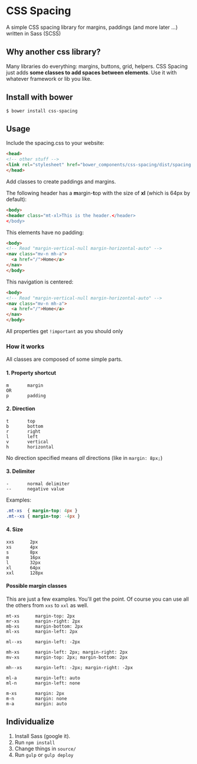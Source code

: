 # CSS Spacing
A simple CSS spacing library for margins, paddings (and more later ...) written in Sass (SCSS)

## Why another css library?
Many libraries do everything: margins, buttons, grid, helpers. CSS Spacing just adds **some classes to add spaces between elements**. Use it with whatever framework or lib you like.

## Install with bower
```shell
$ bower install css-spacing
```

## Usage
Include the spacing.css to your website:

```html
<head>
<!-- other stuff -->
<link rel="stylesheet" href="bower_components/css-spacing/dist/spacing.css">
</head>
```

Add classes to create paddings and margins.

The following header has a <b>m</b>argin-<b>t</b>op with the size of **xl** (which is 64px by default):
```html
<body>
<header class="mt-xl>This is the header.</header>
</body>
```

This elements have no padding:
```html
<body>
<!-- Read "margin-vertical-null margin-horizontal-auto" -->
<nav class="mv-n mh-a">
  <a href="/">Home</a>
</nav>
</body>
```

This navigation is centered:
```html
<body>
<!-- Read "margin-vertical-null margin-horizontal-auto" -->
<nav class="mv-n mh-a">
  <a href="/">Home</a>
</nav>
</body>
```

All properties get `!important` as you should only

### How it works

All classes are composed of some simple parts.

#### 1. Property shortcut
```
m       margin
OR
p       padding
```


#### 2. Direction
```
t       top
b       bottom
r       right
l       left
v       vertical
h       horizontal

```
No direction specified means *all* directions (like in `margin: 8px;`)

#### 3. Delimiter
```
-       normal delimiter
--      negative value
```
Examples:
```css
.mt-xs  { margin-top: 4px }
.mt--xs { margin-top: -4px }
```

#### 4. Size
```
xxs      2px
xs       4px
s        8px
m        16px
l        32px
xl       64px
xxl      128px
```

#### Possible margin classes

This are just a few examples. You'll get the point. Of course you can use all the others from `xxs` to `xxl` as well.

```
mt-xs      margin-top: 2px
mr-xs      margin-right: 2px
mb-xs      margin-bottom: 2px
ml-xs      margin-left: 2px

ml--xs     margin-left: -2px

mh-xs      margin-left: 2px; margin-right: 2px
mv-xs      margin-top: 2px; margin-bottom: 2px

mh--xs     margin-left: -2px; margin-right: -2px

ml-a       margin-left: auto
ml-n       margin-left: none

m-xs       margin: 2px
m-n        margin: none
m-a        margin: auto
```

## Individualize
1. Install Sass (google it).
2. Run `npm install`
3. Change things in `source/`
4. Run `gulp` or `gulp deploy`
